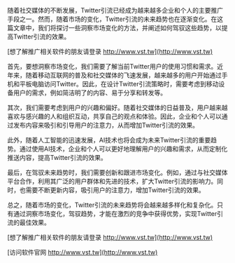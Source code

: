 随着社交媒体的不断发展，Twitter引流已经成为越来越多企业和个人的主要推广手段之一。然而，随着市场的变化，Twitter引流的未来趋势也在逐渐变化。在这篇文章中，我们将探讨一些洞察市场变化的方法，并阐述如何驾驭这些趋势，以提高Twitter引流的效果。

[想了解推广相关软件的朋友请登录 http://www.vst.tw](http://www.vst.tw)

首先，要想洞察市场变化，我们需要了解当前Twitter用户的使用习惯和需求。近年来，随着移动互联网的普及和社交媒体的飞速发展，越来越多的用户开始通过手机和平板电脑访问Twitter。因此，在设计Twitter引流策略时，需要考虑到移动设备用户的需求，例如简洁明了的内容、易于分享和转发等。

其次，我们需要考虑到用户的兴趣和偏好。随着社交媒体的日益普及，用户越来越喜欢与感兴趣的人和组织互动，共享自己的观点和体验。因此，企业和个人可以通过发布内容来吸引和引导用户的注意力，从而增加Twitter引流的效果。

此外，随着人工智能的迅速发展，AI技术也将会成为未来Twitter引流的重要趋势。通过使用AI技术，企业和个人可以更好地理解用户的兴趣和需求，从而定制化推送内容，提高Twitter引流的效果。

最后，在驾驭未来趋势时，我们需要创新和跟进市场变化。例如，通过与社交媒体平台合作，利用其广泛的用户群体和先进的技术，扩大Twitter引流的影响力。同时，也需要不断更新内容，吸引用户的注意力，增加Twitter引流的效果。

总之，随着市场的变化，Twitter引流的未来趋势将会越来越多样化和复杂化。只有通过洞察市场变化，驾驭趋势，才能在激烈的竞争中获得优势，实现Twitter引流的最佳效果。

[想了解推广相关软件的朋友请登录 http://www.vst.tw](http://www.vst.tw)


[访问软件官网 http://www.vst.tw](http://www.vst.tw)
